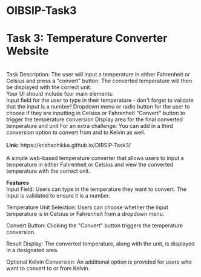 # OIBSIP-Task3
<h1>Task 3: Temperature Converter Website</h1>
<br>
Task Description: The user will input a temperature in either Fahrenheit or Celsius and press a "convert" button. The converted temperature will then be displayed with the correct unit.
<br>
Your UI should include four main elements:
<br>
Input field for the user to type in their temperature - don't forget to validate that the input is a number!
Dropdown menu or radio button for the user to choose if they are inputting in Celsius or Fahrenheit
"Convert" button to trigger the temperature conversion
Display area for the final converted temperature and unit
For an extra challenge: You can add in a third conversion option to convert from and to Kelvin as well.
<br>
<br>
<b>Link:</b> https://krishachikka.github.io/OIBSIP-Task3/
<br>
<br>
A simple web-based temperature converter that allows users to input a temperature in either Fahrenheit or Celsius and view the converted temperature with the correct unit.

<b>Features</b>
<br>
Input Field: Users can type in the temperature they want to convert. The input is validated to ensure it is a number.

Temperature Unit Selection: Users can choose whether the input temperature is in Celsius or Fahrenheit from a dropdown menu.

Convert Button: Clicking the "Convert" button triggers the temperature conversion.

Result Display: The converted temperature, along with the unit, is displayed in a designated area.

Optional Kelvin Conversion: An additional option is provided for users who want to convert to or from Kelvin.
